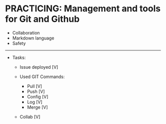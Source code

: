 # PRACTICING: Management and tools for Git and Github

- Collaboration
- Markdown language
- Safety
________________________________________
- Tasks:
    - Issue deployed [V]
    
    - Used GIT Commands:
        - Pull [V]
        - Push [V]
        - Config [V]
        - Log [V]
        - Merge [V]
    
    - Collab [V]

